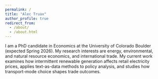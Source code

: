 ```yaml
---
permalink: /
title: "Alec Truax"
author_profile: true
redirect_from: 
  - /about/
  - /about.html
---
```


I am a PhD candidate in Economics at the University of Colorado Boulder (expected Spring 2026). My research interests are energy, environmental, and natural resource economics, and international trade. My current work examines how intermittent renewable generation affects retail electricity prices, applies text-as-data methods to policy analysis, and studies how transport-mode choice shapes trade outcomes.

